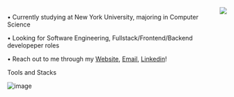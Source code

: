 <img align="right" src="https://visitor-badge.laobi.icu/badge?page_id=jackma2003.jackma2003" />

• Currently studying at New York University, majoring in Computer Science

• Looking for Software Engineering, Fullstack/Frontend/Backend developeper roles

• Reach out to me through my [Website](https://jackma2003.netlify.app/), [Email](jiahao.ma@nyu.edu), [Linkedin](https://www.linkedin.com/in/jiahao-ma-0b3b33178/)!

Tools and Stacks

![image](https://github.com/jackma2003/jackma2003/assets/93064973/d79700ce-6def-431a-8bbe-b068868f506b)

